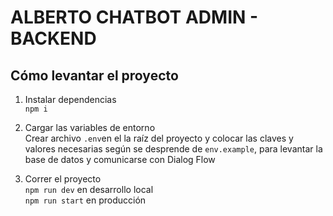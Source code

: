 # ALBERTO CHATBOT ADMIN - BACKEND

## Cómo levantar el proyecto

1. Instalar dependencias  
   `npm i`

2. Cargar las variables de entorno  
   Crear archivo `.env`en el la raíz del proyecto y colocar las claves y valores necesarias según se desprende de `env.example`, para levantar la base de datos y comunicarse con Dialog Flow

3. Correr el proyecto  
   `npm run dev` en desarrollo local  
   `npm run start` en producción
